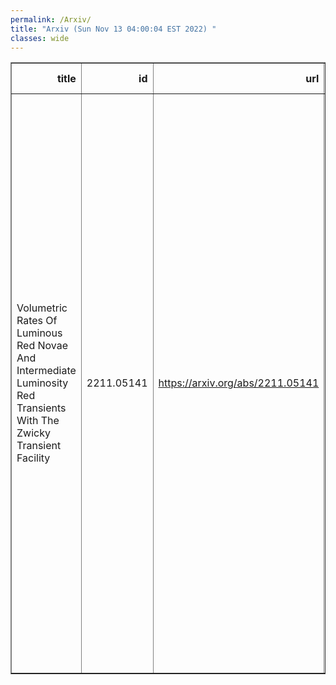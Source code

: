 ```yaml
---
permalink: /Arxiv/
title: "Arxiv (Sun Nov 13 04:00:04 EST 2022) "
classes: wide
---
```

<table border="1" class="dataframe">
  <thead>
    <tr style="text-align: right;">
      <th>title</th>
      <th>id</th>
      <th>url</th>
      <th>authors</th>
      <th>Local Authors</th>
    </tr>
  </thead>
  <tbody>
    <tr>
      <td>Volumetric Rates Of Luminous Red Novae And Intermediate Luminosity Red   Transients With The Zwicky Transient Facility</td>
      <td>2211.05141</td>
      <td><a href="https://arxiv.org/abs/2211.05141" target="_blank">https://arxiv.org/abs/2211.05141</a></td>
      <td>Viraj R. Karambelkar, Mansi M. Kasliwal, Nadejda Blagorodnova, Jesper Sollerman, Robert Aloisi, Shreya G. Anand, Igor Andreoni, Thomas G. Brink, Rachel Bruch, David Cook, Kaustav Kashyap Das, Kishalay De, Andrew Drake, Alexei V. Filippenko, Christoffer Fremling, George Helou, Anna Ho, Jacob Jencson, David Jones, Russ R. Laher, Frank J. Masci, Kishore C. Patra, Josiah Purdum, Alexander Reedy, Tawny Sit, Yashvi Sharma, Anastasios Tzanidakis, Stefan J. Van Der Walt, Yuhan Yao, Chaoran Zhang</td>
      <td>Tawny Sit</td>
    </tr>
  </tbody>
</table>